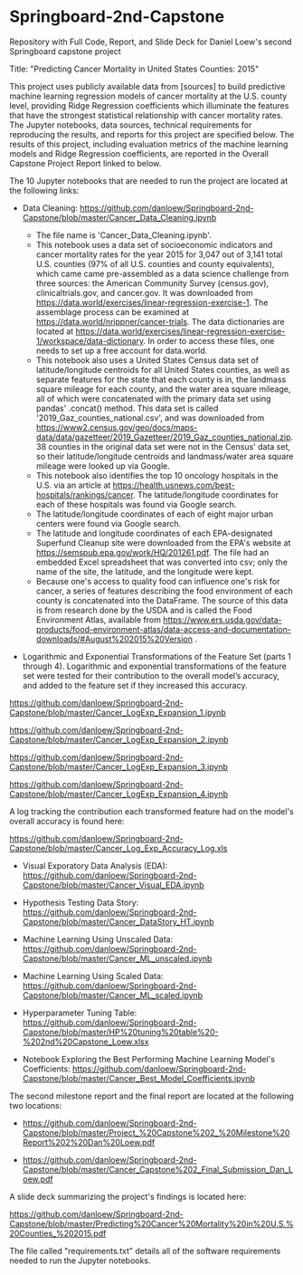 # Springboard-2nd-Capstone
Repository with Full Code, Report, and Slide Deck for Daniel Loew's second Springboard capstone project

Title: "Predicting Cancer Mortality in United States Counties: 2015"

This project uses publicly available data from [sources] to build predictive machine learning regression models of cancer mortality at the U.S. county level, providing Ridge  Regression coefficients which illuminate the features that have the strongest statistical relationship with cancer mortality rates. The Jupyter notebooks, data sources, technical requirements for reproducing the results, and reports for this project are specified below. The results of this project, including evaluation metrics of the machine learning models and Ridge Regression coefficients, are reported in the Overall Capstone Project Report linked to below.

The 10 Jupyter notebooks that are needed to run the project are located at the following links:

- Data Cleaning:
  https://github.com/danloew/Springboard-2nd-Capstone/blob/master/Cancer_Data_Cleaning.ipynb
  
  - The file name is 'Cancer_Data_Cleaning.ipynb'.
  - This notebook uses a data set of socioeconomic indicators and cancer mortality rates for the year 2015 for 3,047 out of 3,141 total U.S. counties (97%    of all U.S. counties and county equivalents), which came came pre-assembled as a data science challenge from three sources: the American Community Survey (census.gov), clinicaltrials.gov, and cancer.gov. It was downloaded from https://data.world/exercises/linear-regression-exercise-1​. The assemblage process can be examined at ​https://data.world/nrippner/cancer-trials​. The data dictionaries are located at https://data.world/exercises/linear-regression-exercise-1/workspace/data-dictionary​. In order to access these files, one needs to set up a free account for data.world.
  - This notebook also uses a United States Census data set of latitude/longitude centroids for all United States counties, as well as separate features for the state that each county is in, the landmass square mileage for each county, and the water area square mileage, all of which were concatenated with the primary data set using pandas' .concat() method. This data set is called '2019_Gaz_counties_national.csv', and was downloaded from https://www2.census.gov/geo/docs/maps-data/data/gazetteer/2019_Gazetteer/2019_Gaz_counties_national.zip. 38 counties in the original data set were not in the Census' data set, so their latitude/longitude centroids and landmass/water area square mileage were looked up via Google.
  - This notebook also identifies the top 10 oncology hospitals in the U.S. via an article at https://health.usnews.com/best-hospitals/rankings/cancer. The latitude/longitude coordinates for each of these hospitals was found via Google search.
  - The latitude/longitude coordinates of each of eight major urban centers were found via Google search.
  - The latitude and longitude coordinates of each EPA-designated Superfund Cleanup site were downloaded from the EPA's website at https://semspub.epa.gov/work/HQ/201261.pdf. The file had an embedded Excel spreadsheet that was converted into csv; only the name of the site, the latitude, and the longitude were kept.
  - Because one's access to quality food can influence one's risk for cancer, a series of features describing the food environment of each county is concatenated into the DataFrame. The source of this data is from research done by the USDA and is called the Food Environment Atlas, available from https://www.ers.usda.gov/data-products/food-environment-atlas/data-access-and-documentation-downloads/#August%202015%20Version .
  
 - Logarithmic and Exponential Transformations of the Feature Set (parts 1 through 4). Logarithmic and exponential transformations of the feature set were tested for their contribution to the overall model’s accuracy, and added to the feature set if they increased this accuracy.
 
 https://github.com/danloew/Springboard-2nd-Capstone/blob/master/Cancer_LogExp_Expansion_1.ipynb
 
 https://github.com/danloew/Springboard-2nd-Capstone/blob/master/Cancer_LogExp_Expansion_2.ipynb
 
 https://github.com/danloew/Springboard-2nd-Capstone/blob/master/Cancer_LogExp_Expansion_3.ipynb
 
 https://github.com/danloew/Springboard-2nd-Capstone/blob/master/Cancer_LogExp_Expansion_4.ipynb 
 
 A log tracking the contribution each transformed feature had on the model's overall accuracy is found here:
 
 https://github.com/danloew/Springboard-2nd-Capstone/blob/master/Cancer_Log_Exp_Accuracy_Log.xls

- Visual Exporatory Data Analysis (EDA): https://github.com/danloew/Springboard-2nd-Capstone/blob/master/Cancer_Visual_EDA.ipynb

- Hypothesis Testing Data Story: https://github.com/danloew/Springboard-2nd-Capstone/blob/master/Cancer_DataStory_HT.ipynb

- Machine Learning Using Unscaled Data: https://github.com/danloew/Springboard-2nd-Capstone/blob/master/Cancer_ML_unscaled.ipynb

- Machine Learning Using Scaled Data: https://github.com/danloew/Springboard-2nd-Capstone/blob/master/Cancer_ML_scaled.ipynb

- Hyperparameter Tuning Table: https://github.com/danloew/Springboard-2nd-Capstone/blob/master/HP%20tuning%20table%20-%202nd%20Capstone_Loew.xlsx

- Notebook Exploring the Best Performing Machine Learning Model's Coefficients: https://github.com/danloew/Springboard-2nd-Capstone/blob/master/Cancer_Best_Model_Coefficients.ipynb

The second milestone report and the final report are located at the following two locations:

- https://github.com/danloew/Springboard-2nd-Capstone/blob/master/Project_%20Capstone%202_%20Milestone%20Report%202%20Dan%20Loew.pdf

- https://github.com/danloew/Springboard-2nd-Capstone/blob/master/Cancer_Capstone%202_Final_Submission_Dan_Loew.pdf

A slide deck summarizing the project's findings is located here:

https://github.com/danloew/Springboard-2nd-Capstone/blob/master/Predicting%20Cancer%20Mortality%20in%20U.S.%20Counties_%202015.pdf

The file called "requirements.txt" details all of the software requirements needed to run the Jupyter notebooks. 
